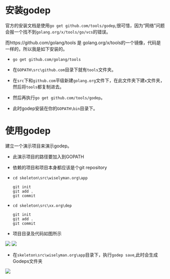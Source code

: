 # 安装godep

官方的安装文档是使用`go get github.com/tools/godep`,很可惜，因为“网络”问题会报一个找不到`golang.org/x/tools/go/vcs`的错误。

而https://github.com/golang/tools 是 golang.org/x/tools的一个镜像，代码是一样的，所以我是如下安装的。


- `go get github.com/golang/tools`


- 在`GOPATH\src\github.com`目录下就有`tools`文件夹。

- 在`src`下和`github.com`平级新建`golang.org`文件下，在此文件夹下建`x`文件夹，然后将`tools`都复制进去。

- 然后再执行`go get github.com/tools/godep`。

- 此时godep安装在你的`GOPATH\bin`目录下。


# 使用godep

建立一个演示项目来演示godep。

- 此演示项目的路径要加入到GOPATH

- 依赖的项目和项目本身都应该是个git repository

 - `cd skeleton\src\wiselyman.org\app` 
  
    ```
	git init 
	git add .
	git commit
    ```
 - `cd skeleton\src\xx.org\dep` 
  
    ```
	git init
	git add .   
	git commit   
    ```
- 项目目录及代码如图所示    

![](https://raw.githubusercontent.com/wiselyman/study/master/go/resources/godep-main.jpg)
![](https://raw.githubusercontent.com/wiselyman/study/master/go/resources/godep-external.jpg)



- 在`skeleton\src\wiselyman.org\app`目录下，执行`godep save`,此时会生成Godeps文件夹

![](https://raw.githubusercontent.com/wiselyman/study/master/go/resources/godep-Godeps.jpg)





